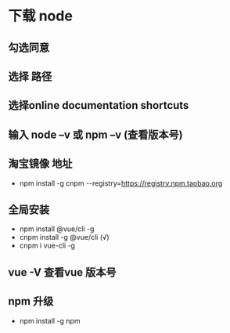 # 下载 node

## 勾选同意

## 选择 路径

## 选择online documentation shortcuts

## 输入 node –v  或 npm –v  (查看版本号)

## 淘宝镜像 地址
 
+ npm install -g cnpm --registry=https://registry.npm.taobao.org

##  全局安装

+ npm install @vue/cli -g
+ cnpm install -g @vue/cli (√)
+ cnpm i vue-cli -g

## vue -V 查看vue 版本号

## npm 升级   

+ npm install -g npm 